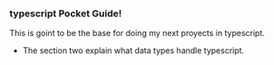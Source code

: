 

### typescript Pocket Guide!

This is goint to be the base for doing my next proyects in typescript.

- The section two explain what data types handle typescript.
